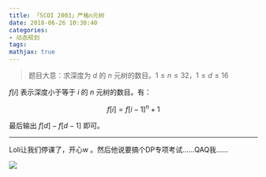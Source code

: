 ```yaml
---
title: 「SCOI 2003」严格n元树
date: 2018-06-26 10:30:40
categories:
- 动态规划
tags:
mathjax: true
---
```


> 题目大意：求深度为 $d$ 的 $n$ 元树的数目。$1≤n≤32，1≤d≤16$

$f[i]$ 表示深度小于等于 $i$ 的 $n$ 元树的数目。有：

$$f[i]=f[i-1]^n+1$$

最后输出 $f[d]-f[d-1]$ 即可。

---

Loli让我们停课了，开心w 。然后他说要搞个DP专项考试……QAQ我……

![](https://gss0.bdstatic.com/-4o3dSag_xI4khGkpoWK1HF6hhy/baike/c0%3Dbaike80%2C5%2C5%2C80%2C26/sign=5fdc8521fd36afc31a013737d27080a1/c75c10385343fbf2ee826ec2ba7eca8064388fa1.jpg)
